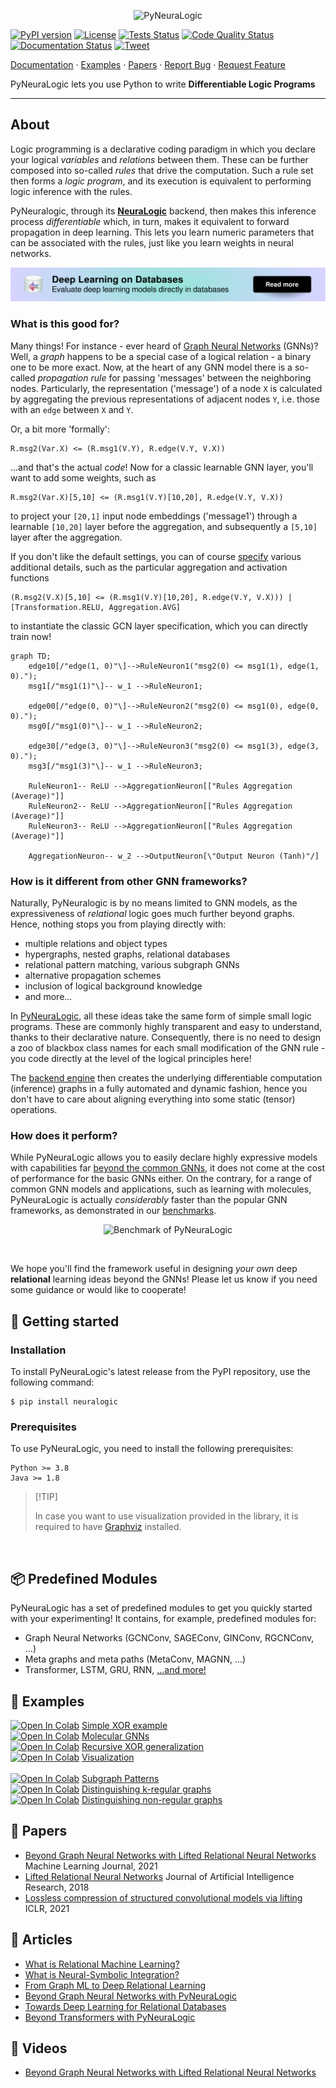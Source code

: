 <p align="center">
<img src="https://github.com/LukasZahradnik/PyNeuraLogic/blob/master/docs/_static/readme_logo.svg" alt="PyNeuraLogic" title="PyNeuraLogic"/>
</p>

[![PyPI version](https://badge.fury.io/py/neuralogic.svg)](https://badge.fury.io/py/neuralogic)
[![License](https://img.shields.io/pypi/l/neuralogic)](https://badge.fury.io/py/neuralogic)
[![Tests Status](https://github.com/LukasZahradnik/PyNeuraLogic/actions/workflows/tests.yml/badge.svg)](https://github.com/LukasZahradnik/PyNeuraLogic/actions/workflows/tests.yml)
[![Code Quality Status](https://github.com/LukasZahradnik/PyNeuraLogic/actions/workflows/black-mypy-flake.yml/badge.svg)](https://github.com/LukasZahradnik/PyNeuraLogic/actions/workflows/black-mypy-flake.yml)
[![Documentation Status](https://readthedocs.org/projects/pyneuralogic/badge/?version=latest)](https://pyneuralogic.readthedocs.io/en/latest/?badge=latest)
[![Tweet](https://img.shields.io/twitter/url?style=social&url=https%3A%2F%2Fgithub.com%2FLukasZahradnik%2FPyNeuraLogic)](https://twitter.com/intent/tweet?text=Check%20out:&url=https%3A%2F%2Fgithub.com%2FLukasZahradnik%2FPyNeuraLogic)


[Documentation](https://pyneuralogic.readthedocs.io/en/latest/) · [Examples](#-examples) · [Papers](#-papers) · [Report Bug](https://github.com/LukasZahradnik/PyNeuraLogic/issues/new?assignees=&labels=bug&projects=&template=bug_report.yaml&title=%5B%F0%9F%90%9B+Bug+Report%5D%3A+) · [Request Feature](https://github.com/LukasZahradnik/PyNeuraLogic/issues/new?assignees=&labels=enhancement&projects=&template=feature_request.yaml&title=%5B%E2%9C%A8+Feature+Request%5D%3A+)

PyNeuraLogic lets you use Python to write **Differentiable Logic Programs**

---

## About

Logic programming is a declarative coding paradigm in which you declare your logical _variables_ and _relations_ between them. These can be further composed into so-called _rules_ that drive the computation. Such a rule set then forms a _logic program_, and its execution is equivalent to performing logic inference with the rules.

PyNeuralogic, through its [**NeuraLogic**](https://github.com/GustikS/NeuraLogic) backend, then makes this inference process _differentiable_ which, in turn, makes it equivalent to forward propagation in deep learning. This lets you learn numeric parameters that can be associated with the rules, just like you learn weights in neural networks.

<p align="center">
    <a href="https://pyneuralogic.readthedocs.io/en/latest/advanced/database_deep_learning.html">
        <img src="https://github.com/LukasZahradnik/PyNeuraLogic/blob/master/docs/_static/sql_banner.svg" alt="SQL tutorial" title="SQL tutorial"/>
    </a>
</p>


### What is this good for?

Many things! For instance - ever heard of [Graph Neural Networks](https://distill.pub/2021/gnn-intro/) (GNNs)? Well, a _graph_ happens to be a special case of a logical relation - a binary one to be more exact. Now, at the heart of any GNN model there is a so-called _propagation rule_ for passing 'messages' between the neighboring nodes. Particularly, the representation ('message') of a node `X` is calculated by aggregating the previous representations of adjacent nodes `Y`, i.e. those with an `edge` between `X` and `Y`.

Or, a bit more 'formally':

```logtalk
R.msg2(Var.X) <= (R.msg1(V.Y), R.edge(V.Y, V.X))
```

...and that's the actual _code_! Now for a classic learnable GNN layer, you'll want to add some weights, such as

```logtalk
R.msg2(Var.X)[5,10] <= (R.msg1(V.Y)[10,20], R.edge(V.Y, V.X))
```

to project your `[20,1]` input node embeddings ('message1') through a learnable ``[10,20]`` layer before the aggregation, and subsequently a `[5,10]` layer after the aggregation.

If you don't like the default settings, you can of course [specify](https://pyneuralogic.readthedocs.io/en/latest/language.html) various additional details, such as the particular aggregation and activation functions

```logtalk
(R.msg2(V.X)[5,10] <= (R.msg1(V.Y)[10,20], R.edge(V.Y, V.X))) | [Transformation.RELU, Aggregation.AVG]
```

to instantiate the classic GCN layer specification, which you can directly train now!

```mermaid
graph TD;
    edge10[/"edge(1, 0)"\]-->RuleNeuron1("msg2(0) <= msg1(1), edge(1, 0).");
    msg1[/"msg1(1)"\]-- w_1 -->RuleNeuron1;

    edge00[/"edge(0, 0)"\]-->RuleNeuron2("msg2(0) <= msg1(0), edge(0, 0).");
    msg0[/"msg1(0)"\]-- w_1 -->RuleNeuron2;

    edge30[/"edge(3, 0)"\]-->RuleNeuron3("msg2(0) <= msg1(3), edge(3, 0).");
    msg3[/"msg1(3)"\]-- w_1 -->RuleNeuron3;

    RuleNeuron1-- ReLU -->AggregationNeuron[["Rules Aggregation (Average)"]]
    RuleNeuron2-- ReLU -->AggregationNeuron[["Rules Aggregation (Average)"]]
    RuleNeuron3-- ReLU -->AggregationNeuron[["Rules Aggregation (Average)"]]

    AggregationNeuron-- w_2 -->OutputNeuron[\"Output Neuron (Tanh)"/]

```

### How is it different from other GNN frameworks?

Naturally, PyNeuralogic is by no means limited to GNN models, as the expressiveness of _relational_ logic goes much further beyond graphs. Hence, nothing stops you from playing directly with:
- multiple relations and object types
- hypergraphs, nested graphs, relational databases
- relational pattern matching, various subgraph GNNs
- alternative propagation schemes
- inclusion of logical background knowledge
- and more...

In [PyNeuraLogic](https://dspace.cvut.cz/bitstream/handle/10467/97065/F3-DP-2021-Zahradnik-Lukas-Extending-Graph-Neural-Networks-with-Relational-Logic.pdf?sequence=-1&isAllowed=y), all these ideas take the same form of simple small logic programs. These are commonly highly transparent and easy to understand, thanks to their declarative nature. Consequently, there is no need to design a zoo of blackbox class names for each small modification of the GNN rule - you code directly at the level of the logical principles here!

The [backend engine](https://jair.org/index.php/jair/article/view/11203) then creates the underlying differentiable computation (inference) graphs in a fully automated and dynamic fashion, hence you don't have to care about aligning everything into some static (tensor) operations.


### How does it perform?

While PyNeuraLogic allows you to easily declare highly expressive models with capabilities far [beyond the common GNNs](https://arxiv.org/abs/2007.06286), it does not come at the cost of performance for the basic GNNs either. On the contrary, for a range of common GNN models and applications, such as learning with molecules, PyNeuraLogic is actually _considerably_ faster than the popular GNN frameworks, as demonstrated in our [benchmarks](https://pyneuralogic.readthedocs.io/en/latest/benchmarks.html).

<p align="center">
<img src="https://github.com/LukasZahradnik/PyNeuraLogic/blob/master/docs/_static/benchmark.svg" alt="Benchmark of PyNeuraLogic" title="Benchmark of PyNeuraLogic"/>
</p>

<br>

We hope you'll find the framework useful in designing _your own_ deep **relational** learning ideas beyond the GNNs!
Please let us know if you need some guidance or would like to cooperate!


## 🚀 Getting started


### Installation

To install PyNeuraLogic's latest release from the PyPI repository, use the following command:

```commandline
$ pip install neuralogic
```


### Prerequisites

To use PyNeuraLogic, you need to install the following prerequisites:

```
Python >= 3.8
Java >= 1.8
```

> \[!TIP]
>
> In case you want to use visualization provided in the library, it is required to have [Graphviz](https://graphviz.org/download/) installed.

<br />

## 📦 Predefined Modules

PyNeuraLogic has a set of predefined modules to get you quickly started with your experimenting!
It contains, for example, predefined modules for:

- Graph Neural Networks (GCNConv, SAGEConv, GINConv, RGCNConv, ...)
- Meta graphs and meta paths (MetaConv, MAGNN, ...)
- Transformer, LSTM, GRU, RNN, [...and more!](https://pyneuralogic.readthedocs.io/en/latest/zoo.html)

## 🔬 Examples
[![Open In Colab](https://colab.research.google.com/assets/colab-badge.svg)](https://colab.research.google.com/github/LukasZahradnik/PyNeuraLogic/blob/master/examples/SimpleXOR.ipynb) [Simple XOR example](https://github.com/LukasZahradnik/PyNeuraLogic/blob/master/examples/SimpleXOR.ipynb)
<br />
[![Open In Colab](https://colab.research.google.com/assets/colab-badge.svg)](https://colab.research.google.com/github/LukasZahradnik/PyNeuraLogic/blob/master/examples/MolecularGNN.ipynb) [Molecular GNNs](https://github.com/LukasZahradnik/PyNeuraLogic/blob/master/examples/MolecularGNN.ipynb)
<br />
[![Open In Colab](https://colab.research.google.com/assets/colab-badge.svg)](https://colab.research.google.com/github/LukasZahradnik/PyNeuraLogic/blob/master/examples/RecursiveXORGeneralization.ipynb) [Recursive XOR generalization](https://github.com/LukasZahradnik/PyNeuraLogic/blob/master/examples/RecursiveXORGeneralization.ipynb)
<br />
[![Open In Colab](https://colab.research.google.com/assets/colab-badge.svg)](https://colab.research.google.com/github/LukasZahradnik/PyNeuraLogic/blob/master/examples/Visualization.ipynb) [Visualization](https://github.com/LukasZahradnik/PyNeuraLogic/blob/master/examples/Visualization.ipynb)
<br />
<br />
[![Open In Colab](https://colab.research.google.com/assets/colab-badge.svg)](https://colab.research.google.com/github/LukasZahradnik/PyNeuraLogic/blob/master/examples/PatternMatching.ipynb) [Subgraph Patterns](https://github.com/LukasZahradnik/PyNeuraLogic/blob/master/examples/PatternMatching.ipynb)
<br />
[![Open In Colab](https://colab.research.google.com/assets/colab-badge.svg)](https://colab.research.google.com/github/LukasZahradnik/PyNeuraLogic/blob/master/examples/DistinguishingKRegularGraphs.ipynb) [Distinguishing k-regular graphs](https://github.com/LukasZahradnik/PyNeuraLogic/blob/master/examples/DistinguishingKRegularGraphs.ipynb)
<br />
[![Open In Colab](https://colab.research.google.com/assets/colab-badge.svg)](https://colab.research.google.com/github/LukasZahradnik/PyNeuraLogic/blob/master/examples/DistinguishingNonRegularGraphs.ipynb) [Distinguishing non-regular graphs](https://github.com/LukasZahradnik/PyNeuraLogic/blob/master/examples/DistinguishingNonRegularGraphs.ipynb)

## 📝 Papers

- [Beyond Graph Neural Networks with Lifted Relational Neural Networks](https://arxiv.org/abs/2007.06286) Machine Learning Journal, 2021
- [Lifted Relational Neural Networks](https://arxiv.org/abs/1508.05128) Journal of Artificial Intelligence Research, 2018
- [Lossless compression of structured convolutional models via lifting](https://arxiv.org/abs/2007.06567) ICLR, 2021

## 📘 Articles

- [What is Relational Machine Learning?](https://medium.com/towards-data-science/what-is-relational-machine-learning-afbe4a9c4231)
- [What is Neural-Symbolic Integration?](https://medium.com/towards-data-science/what-is-neural-symbolic-integration-d5c6267dfdb0)
- [From Graph ML to Deep Relational Learning](https://medium.com/towards-data-science/from-graph-ml-to-deep-relational-learning-f07a0dddda89)
- [Beyond Graph Neural Networks with PyNeuraLogic](https://medium.com/towards-data-science/beyond-graph-neural-networks-with-pyneuralogic-c1e6502c46f7)
- [Towards Deep Learning for Relational Databases](https://medium.com/towards-data-science/towards-deep-learning-for-relational-databases-de9adce5bb00)
- [Beyond Transformers with PyNeuraLogic](https://medium.com/towards-data-science/beyond-transformers-with-pyneuralogic-10b70cdc5e45)


## 🎥 Videos

- [Beyond Graph Neural Networks with Lifted Relational Neural Networks
](https://www.youtube.com/watch?v=qA0tQ8jwrlA)

